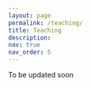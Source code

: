 ```yaml
---
layout: page
permalink: /teaching/
title: Teaching
description: 
nav: true
nav_order: 5
---
```



To be updated soon
